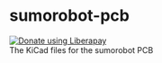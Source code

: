 # sumorobot-pcb
[![Donate using Liberapay](https://liberapay.com/assets/widgets/donate.svg)](https://liberapay.com/robokoding/donate)  
The KiCad files for the sumorobot PCB
